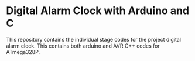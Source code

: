 # Digital Alarm Clock with Arduino and C

This repository contains the individual stage codes for the project digital alarm clock. This contains both arduino and AVR C++ codes for ATmega328P. 
